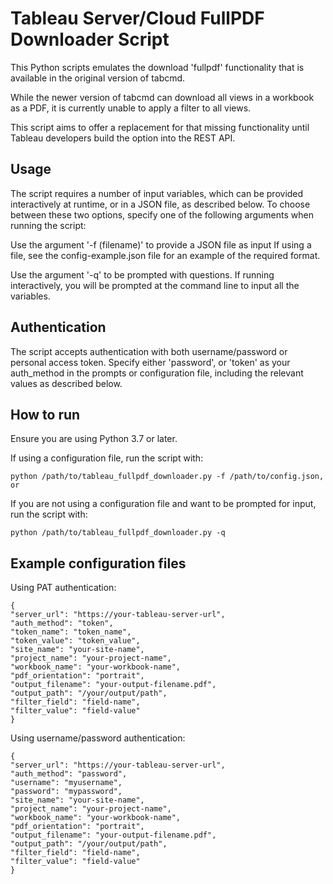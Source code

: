 # Tableau Server/Cloud FullPDF Downloader Script

This Python scripts emulates the download 'fullpdf' functionality that is available in the original version of tabcmd.

While the newer version of tabcmd can download all views in a workbook as a PDF, it is currently unable to apply a filter to all views.

This script aims to offer a replacement for that missing functionality until Tableau developers build the option into the REST API.

## Usage

The script requires a number of input variables, which can be provided interactively at runtime, or in a JSON file, as described below. To choose between these two options, specify one of the following arguments when running the script:

Use the argument '-f (filename)' to provide a JSON file as input
If using a file, see the config-example.json file for an example of the required format.

Use the argument '-q' to be prompted with questions.
If running interactively, you will be prompted at the command line to input all the variables.

## Authentication

The script accepts authentication with both username/password or personal access token. Specify either 'password', or 'token' as your auth_method in the prompts or configuration file, including the relevant values as described below.

## How to run

Ensure you are using Python 3.7 or later.

If using a configuration file, run the script with:

    python /path/to/tableau_fullpdf_downloader.py -f /path/to/config.json, or

If you are not using a configuration file and want to be prompted for input, run the script with:

    python /path/to/tableau_fullpdf_downloader.py -q

## Example configuration files

Using PAT authentication:

    {
    "server_url": "https://your-tableau-server-url",
    "auth_method": "token",
    "token_name": "token_name",
    "token_value": "token_value",
    "site_name": "your-site-name",
    "project_name": "your-project-name",
    "workbook_name": "your-workbook-name",
    "pdf_orientation": "portrait",
    "output_filename": "your-output-filename.pdf",
    "output_path": "/your/output/path",
    "filter_field": "field-name",
    "filter_value": "field-value"
    }

Using username/password authentication:

    {
    "server_url": "https://your-tableau-server-url",
    "auth_method": "password",
    "username": "myusername",
    "password": "mypassword",
    "site_name": "your-site-name",
    "project_name": "your-project-name",
    "workbook_name": "your-workbook-name",
    "pdf_orientation": "portrait",
    "output_filename": "your-output-filename.pdf",
    "output_path": "/your/output/path",
    "filter_field": "field-name",
    "filter_value": "field-value"
    }
